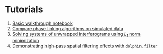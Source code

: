 # Tutorials

1. [Basic walkthrough notebook](notebooks/walkthrough-basic.ipynb)
1. [Compare phase linking algorithms on simulated data](notebooks/simulate-demo.ipynb)
1. [Solving systems of unwrapped interferograms using $L_1$ norm minimization](notebooks/theory-l1-invert-congruence.ipynb)
1. [Demonstrating high-pass spatial filtering effects with `dolphin.filter`](notebooks/demo-filtering-sizes.ipynb)

<!-- This part of the project documentation will contain step-by-step instructions for learning about generating displacement using Dolphin. -->

<!-- **learning-oriented** approach. You'll learn how to
get started with the code in this project.

**Note:** Expand this section by considering the
following points:

- Help newcomers with getting started
- Teach readers about your library by making them
    write code
- Inspire confidence through examples that work for
    everyone, repeatably
- Give readers an immediate sense of achievement
- Show concrete examples, no abstractions
- Provide the minimum necessary explanation
- Avoid any distractions -->
